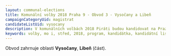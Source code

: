 ```yaml
---
layout: communal-elections
title: Komunální volby 2018 Praha 9 - Obvod 3 - Vysočany a Libeň
campaignCategoryUid: magistrat
candidateListUid: vysocany
description: V komunálních volbách 2018 Piráti budou kandidovat na Praze 9. Jak na magistrát, tak i na jednotlivé městské obvody. Prosazujeme transparentní veřejnou správu, participaci veřejnosti, férový přístup ke všem způsobům dopravy a politiku, která využívá možností technologií 21. století pro otevřenou a demokratickou společnost.
keywords: volby, mo i, střed, 2018, program, kandidátka, kandidátní listina, kandidáti, komunální volby
---
```


Obvod zahrnuje oblasti **Vysočany**, **Libeň** (část).